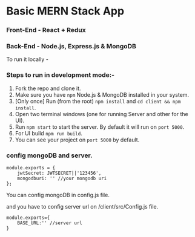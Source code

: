# Basic MERN Stack App

### Front-End - React + Redux

### Back-End - Node.js, Express.js & MongoDB

To run it locally -

### Steps to run in development mode:-

1. Fork the repo and clone it.
2. Make sure you have `npm` Node.js & MongoDB installed in your system.
3. [Only once] Run (from the root) `npm install` and `cd client && npm install`.
4. Open two terminal windows (one for running Server and other for the UI).
5. Run `npm start` to start the server. By default it will run on `port 5000`.
6. For UI build `npm run build`.
7. You can see your project on `port 5000` by default.

### config mongoDB and server.
```
module.exports = {
    jwtSecret: JWTSECRET||'123456',
    mongodburi: '' //your mongodb uri
};
```
You can config mongoDB in config.js file.

and you have to config server url on /client/src/Config.js file.
```
module.exports={
    BASE_URL:'' //server url
}
```

